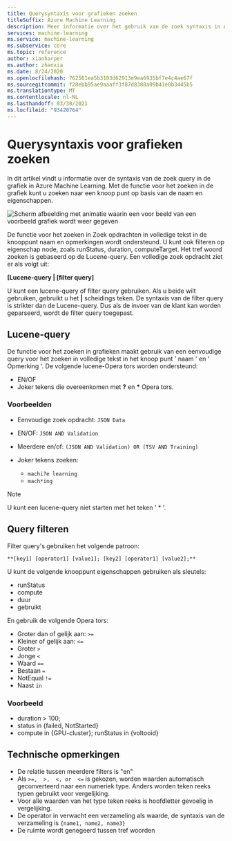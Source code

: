 ```yaml
---
title: Querysyntaxis voor grafieken zoeken
titleSuffix: Azure Machine Learning
description: Meer informatie over het gebruik van de zoek syntaxis in Azure Machine Learning Designer voor het zoeken naar knoop punten in in pijplijn diagram.
services: machine-learning
ms.service: machine-learning
ms.subservice: core
ms.topic: reference
author: xiaoharper
ms.author: zhanxia
ms.date: 8/24/2020
ms.openlocfilehash: 762581ea5b3183d62913e9ea6935bf7e4c4ae67f
ms.sourcegitcommit: f28ebb95ae9aaaff3f87d8388a09b41e0b3445b5
ms.translationtype: MT
ms.contentlocale: nl-NL
ms.lasthandoff: 03/30/2021
ms.locfileid: "93420764"
---
```

# <a name="graph-search-query-syntax"></a>Querysyntaxis voor grafieken zoeken

In dit artikel vindt u informatie over de syntaxis van de zoek query in de grafiek in Azure Machine Learning. Met de functie voor het zoeken in de grafiek kunt u zoeken naar een knoop punt op basis van de naam en eigenschappen. 

 ![Scherm afbeelding met animatie waarin een voor beeld van een voorbeeld grafiek wordt weer gegeven](media/search/graph-search.gif)

De functie voor het zoeken in Zoek opdrachten in volledige tekst in de knooppunt naam en opmerkingen wordt ondersteund. U kunt ook filteren op eigenschap node, zoals runStatus, duration, computeTarget. Het tref woord zoeken is gebaseerd op de Lucene-query. Een volledige zoek opdracht ziet er als volgt uit:  

**[Lucene-query | [filter query]** 

U kunt een lucene-query of filter query gebruiken. Als u beide wilt gebruiken, gebruikt u het **|** scheidings teken. De syntaxis van de filter query is strikter dan de Lucene-query. Dus als de invoer van de klant kan worden geparseerd, wordt de filter query toegepast.

 

## <a name="lucene-query"></a>Lucene-query

De functie voor het zoeken in grafieken maakt gebruik van een eenvoudige query voor het zoeken in volledige tekst in het knoop punt ' naam ' en ' Opmerking '. De volgende lucene-Opera tors worden ondersteund:

 
- EN/OF
- Joker tekens die overeenkomen met **?** en **\*** Opera tors.

### <a name="examples"></a>Voorbeelden

- Eenvoudige zoek opdracht: `JSON Data`

- EN/OF: `JSON AND Validation`

- Meerdere en/of: `(JSON AND Validation) OR (TSV AND Training)`

 
- Joker tekens zoeken: 
    - `machi?e learning`
    - `mach*ing`
 
>[!NOTE]
> U kunt een lucene-query niet starten met het teken ' * '.

##  <a name="filter-query"></a>Query filteren

 
Filter query's gebruiken het volgende patroon:
 
`**[key1] [operator1] [value1]; [key2] [operator1] [value2];**`

 
U kunt de volgende knooppunt eigenschappen gebruiken als sleutels:

- runStatus
- compute
- duur
- gebruikt

En gebruik de volgende Opera tors:

- Groter dan of gelijk aan: `>=`
- Kleiner of gelijk aan: `<=`
- Groter `>`
- Jonge `<`
- Waard `==`
- Bestaan `=`
- NotEqual `!=`
- Naast `in`

 
 

### <a name="example"></a>Voorbeeld

- duration > 100;
- status in {failed, NotStarted}
- compute in {GPU-cluster}; runStatus in {voltooid}

## <a name="technical-notes"></a>Technische opmerkingen

- De relatie tussen meerdere filters is "en"
- Als `>=,  >,  <, or  <=` is gekozen, worden waarden automatisch geconverteerd naar een numeriek type. Anders worden teken reeks typen gebruikt voor vergelijking.
- Voor alle waarden van het type teken reeks is hoofdletter gevoelig in vergelijking.
- De operator in verwacht een verzameling als waarde, de syntaxis van de verzameling is `{name1, name2, name3}`
- De ruimte wordt genegeerd tussen tref woorden